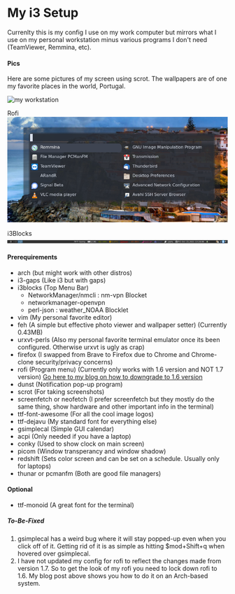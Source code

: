 # My i3 Setup

Currenlty this is my config I use on my work computer but mirrors what I use on my personal workstation minus various programs I don't need (TeamViewer, Remmina, etc).

#### Pics
Here are some pictures of my screen using scrot. The wallpapers are of one my favorite places in the world, Portugal.

![my workstation](./Pictures/2021-10-15-125753_3840x1080_scrot.png)

Rofi
![my workstation](./Pictures/rofi.png)

i3Blocks
![my workstation](./Pictures/i3blocks.png)

#### Prerequirements

* arch (but might work with other distros)
* i3-gaps (Like i3 but with gaps)
* i3blocks (Top Menu Bar)
  * NetworkManager/nmcli : nm-vpn Blocket
  * networkmanager-openvpn
  * perl-json : weather_NOAA Blocklet
* vim (My personal favorite editor)
* feh (A simple but effective photo viewer and wallpaper setter) (Currently 0.43MB)
* urxvt-perls (Also my personal favorite terminal emulator once its been configured. Otherwise urxvt is ugly as crap)
* firefox (I swapped from Brave to Firefox due to Chrome and Chrome-clone security/privacy concerns)
* rofi (Program menu) (Currently only works with 1.6 version and NOT 1.7 version) [Go here to my blog on how to downgrade to 1.6 version](https://blog.wretchednet.com/post/rofi-broken/)
* dunst (Notification pop-up program) 
* scrot (For taking screenshots)
* screenfetch or neofetch (I prefer screenfetch but they mostly do the same thing, show hardware and other important info in the terminal)
* ttf-font-awesome (For all the cool image logos)
* ttf-dejavu (My standard font for everything else)
* gsimplecal (Simple GUI calendar)
* acpi (Only needed if you have a laptop)
* conky (Used to show clock on main screen)
* picom (Window transperancy and window shadow)
* redshift (Sets color screen and can be set on a schedule. Usually only for laptops)
* thunar or pcmanfm (Both are good file managers)

#### Optional

* ttf-monoid (A great font for the terminal)

##### To-Be-Fixed

1. gsimplecal has a weird bug where it will stay popped-up even when you click off of it. Getting rid of it is as simple as hitting $mod+Shift+q when hovered over gsimplecal.
2. I have not updated my config for rofi to reflect the changes made from version 1.7. So to get the look of my rofi you need to lock down rofi to 1.6. My blog post above shows you how to do it on an Arch-based system.
